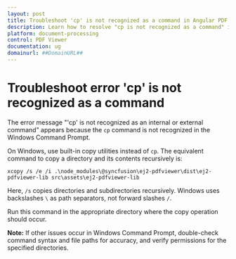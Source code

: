 ```yaml
---
layout: post
title: Troubleshoot 'cp' is not recognized as a command in Angular PDF Viewer component | Syncfusion
description: Learn how to resolve "cp is not recognized as a command" in Syncfusion Essential JS 2.
platform: document-processing
control: PDF Viewer
documentation: ug
domainurl: ##DomainURL##
---
```


# Troubleshoot error 'cp' is not recognized as a command

The error message "'cp' is not recognized as an internal or external command" appears because the `cp` command is not recognized in the Windows Command Prompt.

On Windows, use built-in copy utilities instead of `cp`. The equivalent command to copy a directory and its contents recursively is:

```batch
xcopy /s /e /i .\node_modules\@syncfusion\ej2-pdfviewer\dist\ej2-pdfviewer-lib src\assets\ej2-pdfviewer-lib
```

Here, `/s` copies directories and subdirectories recursively. Windows uses backslashes `\` as path separators, not forward slashes `/`.

Run this command in the appropriate directory where the copy operation should occur.

**Note:** If other issues occur in Windows Command Prompt, double-check command syntax and file paths for accuracy, and verify permissions for the specified directories.
